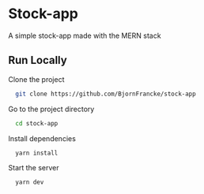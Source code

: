 
# Stock-app

A simple stock-app made with the MERN stack

## Run Locally

Clone the project

```bash
  git clone https://github.com/BjornFrancke/stock-app
```

Go to the project directory

```bash
  cd stock-app
```

Install dependencies

```bash
  yarn install
```

Start the server

```bash
  yarn dev
```

